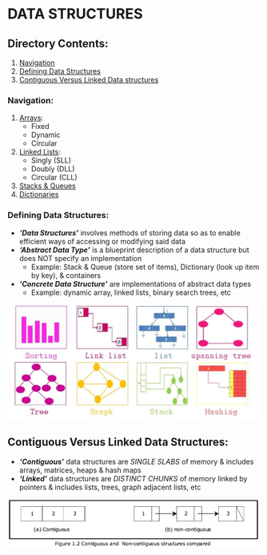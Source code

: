 # DATA STRUCTURES

## Directory Contents:
1) [Navigation](#navigation)
2) [Defining Data Structures](#defining-data-structures)
3) [Contiguous Versus Linked Data structures](#contiguous-versus-linked-data-structures)

### Navigation:
1. [Arrays](https://github.com/Zero-Luminance/ads-c/tree/main/data-structures/arrays):
    - Fixed
    - Dynamic
    - Circular
2. [Linked Lists](https://github.com/Zero-Luminance/ads-c/tree/main/data-structures/linked-lists):
    - Singly (SLL)
    - Doubly (DLL)
    - Circular (CLL)
3. [Stacks & Queues](https://github.com/Zero-Luminance/ads-c/tree/main/data-structures/stacks-and-queues)
4. [Dictionaries](https://github.com/Zero-Luminance/ads-c/tree/main/data-structures/dictionaries)

### Defining Data Structures:
- ***‘Data Structures’*** involves methods of storing data so as to enable efficient ways of accessing or modifying said data
- ***‘Abstract Data Type’*** is a blueprint description of a data structure but does NOT specify an implementation
    - Example: Stack & Queue (store set of items), Dictionary (look up item by key), & containers
- ***‘Concrete Data Structure’*** are implementations of abstract data types
    - Example: dynamic array, linked lists, binary search trees, etc

![Types Of Data Structures](../assets/markdown-images/data-structures-diagrams.jpeg)

## Contiguous Versus Linked Data Structures:
- ***‘Contiguous’*** data structures are _SINGLE SLABS_ of memory & includes arrays, matrices, heaps & hash maps 
- ***‘Linked’*** data structures are _DISTINCT CHUNKS_ of memory linked by pointers & includes lists, trees, graph adjacent lists, etc

![Array (contigious) Versus Linked List (Linked)](../assets/markdown-images/contiguous-vs-linked-ds.png)